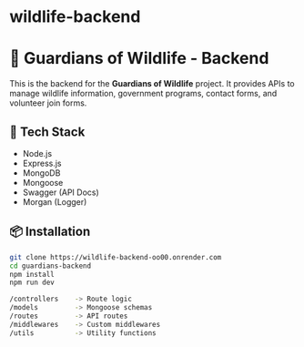 # wildlife-backend

# 🐾 Guardians of Wildlife - Backend

This is the backend for the **Guardians of Wildlife** project. It provides APIs to manage wildlife information, government programs, contact forms, and volunteer join forms.

## 🚀 Tech Stack

- Node.js
- Express.js
- MongoDB
- Mongoose
- Swagger (API Docs)
- Morgan (Logger)

## 📦 Installation

```bash
git clone https://wildlife-backend-oo00.onrender.com
cd guardians-backend
npm install
npm run dev

/controllers    -> Route logic
/models         -> Mongoose schemas
/routes         -> API routes
/middlewares    -> Custom middlewares
/utils          -> Utility functions